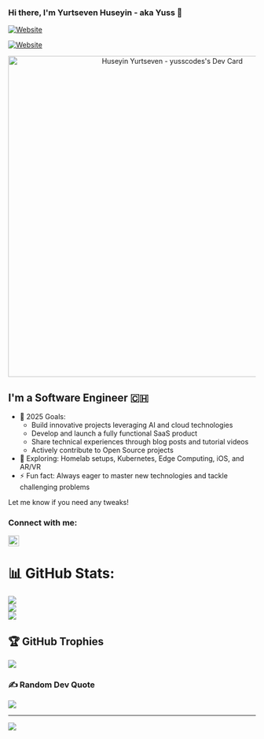 ### Hi there, I'm Yurtseven Huseyin - aka Yuss 👋 


[![Website](https://img.shields.io/website?label=LinkedIn&style=for-the-badge&url=https%3A%2F%2Fcodestackr.com)](https://www.linkedin.com/in/h%C3%BCseyin-yurtseven-%F0%9F%92%BB-a448751b9/)

[![Website](https://img.shields.io/website?label=Portfolio&style=for-the-badge&url=https%3A%2F%2Fcodestackr.com)](https://yuss.dev/)

<div align="center">
  <a href="https://github.com/Yuss9"><img src="https://api.daily.dev/devcards/v2/rNpHz2J8iJRfmTjck185h.png?r=bhd&type=wide" width="652" alt="Huseyin Yurtseven - yusscodes's Dev Card"/></a>
</div>

## I'm a Software Engineer 🇨🇭  

- 🥅 2025 Goals:  
  - Build innovative projects leveraging AI and cloud technologies  
  - Develop and launch a fully functional SaaS product  
  - Share technical experiences through blog posts and tutorial videos  
  - Actively contribute to Open Source projects  
- 🚀 Exploring: Homelab setups, Kubernetes, Edge Computing, iOS, and AR/VR  
- ⚡ Fun fact: Always eager to master new technologies and tackle challenging problems  

Let me know if you need any tweaks!

### Connect with me:

[<img align="left" alt="codeSTACKr | LinkedIn" width="22px" src="https://cdn.jsdelivr.net/npm/simple-icons@v3/icons/linkedin.svg" />][linkedin]

<br />

# 📊 GitHub Stats:
![](https://github-readme-stats.vercel.app/api?username=Yuss9&theme=swift&hide_border=false&include_all_commits=true&count_private=true)<br/>
![](https://github-readme-streak-stats.herokuapp.com/?user=Yuss9&theme=swift&hide_border=false)<br/>
![](https://github-readme-stats.vercel.app/api/top-langs/?username=Yuss9&theme=swift&hide_border=false&include_all_commits=true&count_private=true&layout=compact)

## 🏆 GitHub Trophies
![](https://github-profile-trophy.vercel.app/?username=Yuss9&theme=radical&no-frame=false&no-bg=true&margin-w=4)

### ✍️ Random Dev Quote
![](https://quotes-github-readme.vercel.app/api?type=horizontal&theme=radical)

---
[![](https://visitcount.itsvg.in/api?id=Yuss9&icon=0&color=8)](https://visitcount.itsvg.in)


[linkedin]: https://www.linkedin.com/in/h%C3%BCseyin-yurtseven-%F0%9F%92%BB-a448751b9/
